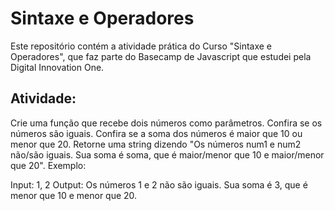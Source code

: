 # Sintaxe e Operadores

Este repositório contém a atividade prática do Curso "Sintaxe e Operadores", que faz parte do Basecamp de Javascript que estudei pela Digital Innovation One.

## Atividade:

Crie uma função que recebe dois números como parâmetros.
Confira se os números são iguais.
Confira se a soma dos números é maior que 10 ou menor que 20.
Retorne uma string dizendo "Os números num1 e num2 não/são iguais. Sua soma é soma, que é maior/menor que 10 e maior/menor que 20".
Exemplo:

Input: 1, 2
Output: Os números 1 e 2 não são iguais. Sua soma é 3, que é menor que 10 e menor que 20.

